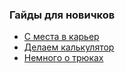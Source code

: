 ### Гайды для новичков

* [С места в карьер](./lessons/lesson1.md)
* [Делаем калькулятор](./lessons/lesson2.md)
* [Немного о трюках](./tricks_1.md)

